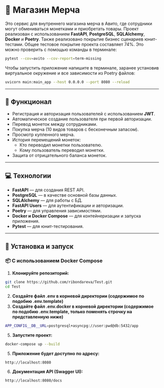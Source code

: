 # 🚀 Магазин Мерча 

Это сервис для внутреннего магазина мерча в Авито, где сотрудники могут обмениваться монетками и приобретать товары. Проект реализован с использованием **FastAPI**, **PostgreSQL**, **SQLAlchemy**, **Docker** и **Poetry**.
Также реализовано покрытие бизнес сценариев юнит-тестами.  Общее тестовое покрытие проекта составляет 74%. Это можно проверить с помощью команды в терминале:
```bash
pytest --cov=avito --cov-report=term-missing
```
Чтобы запустить приложение напишите в терминале, заранее установив виртуальное окружение и все зависимости из Poetry файлов:
```bash
uvicorn main:main_app --host 0.0.0.0 --port 8080 --reload
```

---

## 🎨 Функционал
- Регистрация и авторизация пользователей с использованием **JWT**.
- Автоматическое создание пользователя при первой авторизации.
- Перевод монеток между сотрудниками.
- Покупка мерча (10 видов товаров с бесконечным запасом).
- Просмотр купленного мерча.
- История перемещений монеток:
  - Кто переводил монетки пользователю.
  - Кому пользователь переводил монетки.
- Защита от отрицательного баланса монеток.

---

## 💻 Технологии
- **FastAPI** — для создания REST API.
- **PostgreSQL** — в качестве основной базы данных.
- **SQLAlchemy** — для работы с БД.
- **FastAPI Users** — для аутентификации и авторизации.
- **Poetry** — для управления зависимостями.
- **Docker и Docker Compose** — для контейнеризации и запуска приложения.
- **Pytest** — для юнит-тестирования.

---

## 🚀 Установка и запуск

### 📦 С использованием Docker Compose

1. **Клонируйте репозиторий:**
```bash
git clone https://github.com/ribondareva/Test.git
cd Test
```
2. **Создайте файл .env в корневой директории (содержимое по подобию .env.template)**
3. **Создайте файл .env.docker в корневой директории (содержимое по подобию .env.template, только поменять строчку на представленную ниже)**
```bash
APP_CONFIG__DB__URL=postgresql+asyncpg://user:pwd@db:5432/app
```
5. **Запустите проект:**
```bash
docker-compose up --build
```
5. **Приложение будет доступно по адресу:**
```bash
http://localhost:8080
```
6. **Документация API (Swagger UI):**
```bash
http://localhost:8080/docs
```

